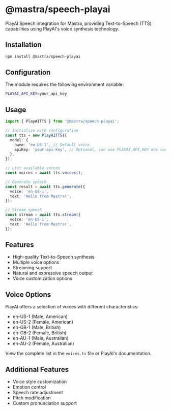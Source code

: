 # @mastra/speech-playai

PlayAI Speech integration for Mastra, providing Text-to-Speech (TTS) capabilities using PlayAI's voice synthesis technology.

## Installation

```bash
npm install @mastra/speech-playai
```

## Configuration

The module requires the following environment variable:

```bash
PLAYAI_API_KEY=your_api_key
```

## Usage

```typescript
import { PlayAITTS } from '@mastra/speech-playai';

// Initialize with configuration
const tts = new PlayAITTS({
  model: {
    name: 'en-US-1', // Default voice
    apiKey: 'your-api-key', // Optional, can use PLAYAI_API_KEY env var
  },
});

// List available voices
const voices = await tts.voices();

// Generate speech
const result = await tts.generate({
  voice: 'en-US-1',
  text: 'Hello from Mastra!',
});

// Stream speech
const stream = await tts.stream({
  voice: 'en-US-1',
  text: 'Hello from Mastra!',
});
```

## Features

- High-quality Text-to-Speech synthesis
- Multiple voice options
- Streaming support
- Natural and expressive speech output
- Voice customization options

## Voice Options

PlayAI offers a selection of voices with different characteristics:

- en-US-1 (Male, American)
- en-US-2 (Female, American)
- en-GB-1 (Male, British)
- en-GB-2 (Female, British)
- en-AU-1 (Male, Australian)
- en-AU-2 (Female, Australian)

View the complete list in the `voices.ts` file or PlayAI's documentation.

## Additional Features

- Voice style customization
- Emotion control
- Speech rate adjustment
- Pitch modification
- Custom pronunciation support
